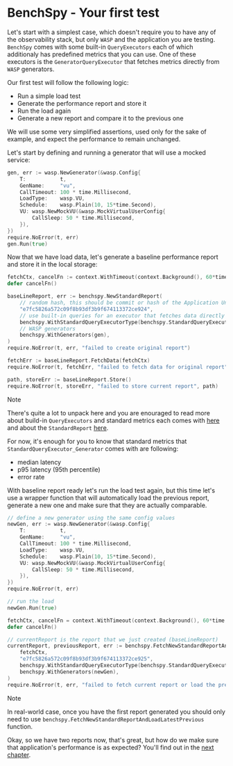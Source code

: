 # BenchSpy - Your first test

Let's start with a simplest case, which doesn't require you to have any of the observability stack, but only `WASP` and the application you are testing.
`BenchSpy` comes with some built-in `QueryExecutors` each of which additionaly has predefined metrics that you can use. One of these executors is the
`GeneratorQueryExecutor` that fetches metrics directly from `WASP` generators.

Our first test will follow the following logic:
* Run a simple load test
* Generate the performance report and store it
* Run the load again
* Generate a new report and compare it to the previous one

We will use some very simplified assertions, used only for the sake of example, and expect the performance to remain unchanged.

Let's start by defining and running a generator that will use a mocked service:
```go
gen, err := wasp.NewGenerator(&wasp.Config{
    T:           t,
    GenName:     "vu",
    CallTimeout: 100 * time.Millisecond,
    LoadType:    wasp.VU,
    Schedule:    wasp.Plain(10, 15*time.Second),
    VU: wasp.NewMockVU(&wasp.MockVirtualUserConfig{
        CallSleep: 50 * time.Millisecond,
    }),
})
require.NoError(t, err)
gen.Run(true)
```

Now that we have load data, let's generate a baseline performance report and store it in the local storage:
```go
fetchCtx, cancelFn := context.WithTimeout(context.Background(), 60*time.Second)
defer cancelFn()

baseLineReport, err := benchspy.NewStandardReport(
    // random hash, this should be commit or hash of the Application Under Test (AUT)
    "e7fc5826a572c09f8b93df3b9f674113372ce924",
    // use built-in queries for an executor that fetches data directly from the WASP generator
    benchspy.WithStandardQueryExecutorType(benchspy.StandardQueryExecutor_Generator),
    // WASP generators
    benchspy.WithGenerators(gen),
)
require.NoError(t, err, "failed to create original report")

fetchErr := baseLineReport.FetchData(fetchCtx)
require.NoError(t, fetchErr, "failed to fetch data for original report")

path, storeErr := baseLineReport.Store()
require.NoError(t, storeErr, "failed to store current report", path)
```

> [!NOTE]
> There's quite a lot to unpack here and you are enouraged to read more about build-in `QueryExecutors` and
> standard metrics each comes with [here](./built_in_query_executors.md) and about the `StandardReport` [here](./standard_report.md).
>
> For now, it's enough for you to know that standard metrics that `StandardQueryExecutor_Generator` comes with are following:
> * median latency
> * p95 latency (95th percentile)
> * error rate

With baseline report ready let's run the load test again, but this time let's use a wrapper function
that will automatically load the previous report, generate a new one and make sure that they are actually comparable.
```go
// define a new generator using the same config values
newGen, err := wasp.NewGenerator(&wasp.Config{
    T:           t,
    GenName:     "vu",
    CallTimeout: 100 * time.Millisecond,
    LoadType:    wasp.VU,
    Schedule:    wasp.Plain(10, 15*time.Second),
    VU: wasp.NewMockVU(&wasp.MockVirtualUserConfig{
        CallSleep: 50 * time.Millisecond,
    }),
})
require.NoError(t, err)

// run the load
newGen.Run(true)

fetchCtx, cancelFn = context.WithTimeout(context.Background(), 60*time.Second)
defer cancelFn()

// currentReport is the report that we just created (baseLineReport)
currentReport, previousReport, err := benchspy.FetchNewStandardReportAndLoadLatestPrevious(
    fetchCtx,
    "e7fc5826a572c09f8b93df3b9f674113372ce925",
    benchspy.WithStandardQueryExecutorType(benchspy.StandardQueryExecutor_Generator),
    benchspy.WithGenerators(newGen),
)
require.NoError(t, err, "failed to fetch current report or load the previous one")
```

> [!NOTE]
> In real-world case, once you have the first report generated you should only need to use
> `benchspy.FetchNewStandardReportAndLoadLatestPrevious` function.

Okay, so we have two reports now, that's great, but how do we make sure that application's performance is as expected?
You'll find out in the [next chapter](./first_test_comparison.md).